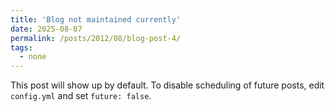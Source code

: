 ```yaml
---
title: 'Blog not maintained currently'
date: 2025-08-07
permalink: /posts/2012/08/blog-post-4/
tags:
  - none
---
```


This post will show up by default. To disable scheduling of future posts, edit `config.yml` and set `future: false`. 
